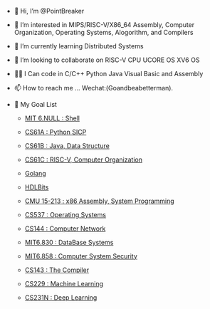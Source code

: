 - 👋 Hi, I’m @PointBreaker
- 👀 I’m interested in MIPS/RISC-V/X86_64 Assembly, Computer Organization, Operating Systems, Alogorithm, and Compilers
- 🌱 I’m currently learning Distributed Systems
- 💞️ I’m looking to collaborate on RISC-V CPU UCORE OS XV6 OS
- 🐱‍🏍 I Can code in C/C++ Python Java Visual Basic and Assembly
- 📫 How to reach me ... Wechat:(Goandbeabetterman).
- 👀 My Goal List

  - [MIT 6.NULL : Shell]()

  - [CS61A : Python SICP]()

  - [CS61B : Java, Data Structure]()

  - [CS61C : RISC-V, Computer Organization]()

  - [Golang]()

  - [HDLBits]()

  - [CMU 15-213 : x86 Assembly, System Programming]()

  - [CS537 : Operating Systems]()

  - [CS144 : Computer Network]()

  - [MIT6.830 : DataBase Systems]()

  - [MIT6.858 : Computer System Security]()

  - [CS143 : The Compiler]()

  - [CS229 : Machine Learning]()

  - [CS231N : Deep Learning]()


<!---
PointBreaker/PointBreaker is a ✨ special ✨ repository because its `README.md` (this file) appears on your GitHub profile.
You can click the Preview link to take a look at your changes.
--->
